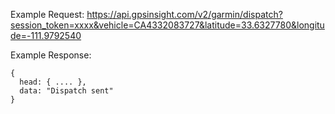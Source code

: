 Example Request: https://api.gpsinsight.com/v2/garmin/dispatch?session_token=xxxx&vehicle=CA4332083727&latitude=33.6327780&longitude=-111.9792540

Example Response:

    {
      head: { .... },
      data: "Dispatch sent"
    }
